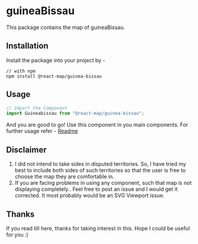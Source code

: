 # guineaBissau
This package contains the map of guineaBissau. 
## Installation
Install the package into your project by -
```
// with npm
npm install @react-map/guinea-bissau
```
## Usage 
```jsx
// Import the Component
import Guineabissau from "@react-map/guinea-bissau";
```
And you are good to go! Use this component in you main components.
For further usage refer - [Readme](https://github.com/shubhexists/react-maps?tab=readme-ov-file#usage)
## Disclaimer 
1) I did not intend to take sides in disputed territories. So, I have tried my best to include both sides of such territories so that the user is free to choose the map they are comfortable in. 
2) If you are facing problems in using any component, such that map is not displaying completely.. Feel free to post an issue and I would get it corrected. It most probably would be an SVG Viewport issue.
## Thanks 
If you read till here, thanks for taking interest in this. Hope I could be useful for you :)